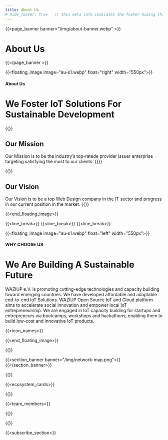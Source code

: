 ```yaml
---
title: About Us
# hide_footer: true   // this meta info indicates the footer hiding thing.
---
```


{{<page_banner banner="/img/about-banner.webp" >}}

# About Us


{{</page_banner >}}


{{<floating_image image="au-s1.webp" float="right" width="550px">}}

#### About Us

# We Foster IoT Solutions For Sustainable Development

{{<au-circle-icon-text icon="/img/icons/mission-star.svg">}}
## Our Mission

Our Mission is to be the industry’s top-ratede provider issuer enterprise targeting satisfying the most to our clients.
{{</au-circle-icon-text>}}

{{<au-circle-icon-text icon="/img/icons/vision-star.svg">}}
## Our Vision

Our Vision is to be a top Web Design company in the IT sector and progress in our current position in the market.
{{</au-circle-icon-text>}}

{{<end_floating_image>}}

{{<line_break>}}
{{<line_break>}}
{{<line_break>}}


{{<floating_image image="au-s1.webp" float="left" width="550px">}}
#### WHY CHOOSE US

# We Are Building A Sustainable Future

WAZIUP e.V. is promoting cutting-edge technologies and capacity building toward emerging countries. We have developed affordable and adaptable end-to-end IoT Solutions. WAZIUP Open Source IoT and Cloud platform aims to accelerate social innovation and empower local IoT entrepreneurship. We are engaged in IoT capacity building for startups and entrepreneurs via bootcamps, workshops and hackathons; enabling them to build low-cost and innovative IoT products.

{{<icon_names>}}

{{<end_floating_image>}}


{{<title>}}Our Network{{</title>}}

{{<section_banner banner="/img/network-map.png">}}{{</section_banner>}}

{{<title>}}Our Ecosystem{{</title>}}

{{<ecosystem_cards>}}

{{<title>}}Our Experts{{</title>}}

{{<team_members>}}

{{<title>}}Our Partners{{</title>}}

{{<partners>}}

{{<subscribe_section>}}